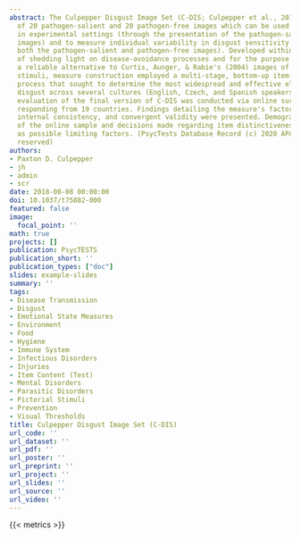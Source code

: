 ```yaml
---
abstract: The Culpepper Disgust Image Set (C-DIS; Culpepper et al., 2018) consists
  of 20 pathogen-salient and 20 pathogen-free images which can be used to assess disgust
  in experimental settings (through the presentation of the pathogen-salient set of
  images) and to measure individual variability in disgust sensitivity (by viewing
  both the pathogen-salient and pathogen-free images). Developed within the context
  of shedding light on disease-avoidance processes and for the purpose of providing
  a reliable alternative to Curtis, Aunger, & Rabie's (2004) images of disease-salient
  stimuli, measure construction employed a multi-stage, bottom-up item-generation
  process that sought to determine the most widespread and effective elicitors of
  disgust across several cultures (English, Czech, and Spanish speakers). Psychometric
  evaluation of the final version of C-DIS was conducted via online survey with participants
  responding from 19 countries. Findings detailing the measure's factor structure,
  internal consistency, and convergent validity were presented. Demographic characteristics
  of the online sample and decisions made regarding item distinctiveness were discussed
  as possible limiting factors. (PsycTests Database Record (c) 2020 APA, all rights
  reserved)
authors:
- Paxton D. Culpepper
- jh
- admin
- scr
date: 2018-08-08 00:00:00
doi: 10.1037/t75882-000
featured: false
image:
  focal_point: ''
math: true
projects: []
publication: PsycTESTS
publication_short: ''
publication_types: ["doc"]
slides: example-slides
summary: ''
tags:
- Disease Transmission
- Disgust
- Emotional State Measures
- Environment
- Food
- Hygiene
- Immune System
- Infectious Disorders
- Injuries
- Item Content (Test)
- Mental Disorders
- Parasitic Disorders
- Pictorial Stimuli
- Prevention
- Visual Thresholds
title: Culpepper Disgust Image Set (C-DIS)
url_code: ''
url_dataset: ''
url_pdf: ''
url_poster: ''
url_preprint: ''
url_project: ''
url_slides: ''
url_source: ''
url_video: ''
---
```

{{< metrics >}}
